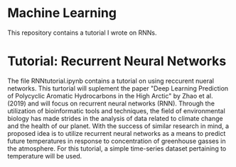 # Machine Learning
This repository contains a tutorial I wrote on RNNs.
# Tutorial: Recurrent Neural Networks
The file RNNtutorial.ipynb contains a tutorial on using reccurent nueral networks. This turtorial will suplement the paper "Deep Learning Prediction of Polycyclic Aromatic Hydrocarbons in the High Arctic" by Zhao et al. (2019) and will focus on recurrent neural networks (RNN). Through the utilization of bioinformatic tools and techniques, the field of environmental biology has made strides in the analysis of data related to climate change and the health of our planet. With the success of similar research in mind, a proposed idea is to utilize  recurrent neural networks as a means to predict future temperatures in response to concentration of greenhouse gasses in the atmosphere. For this tutorial, a simple time-series dataset pertaining to temperature will be used.
